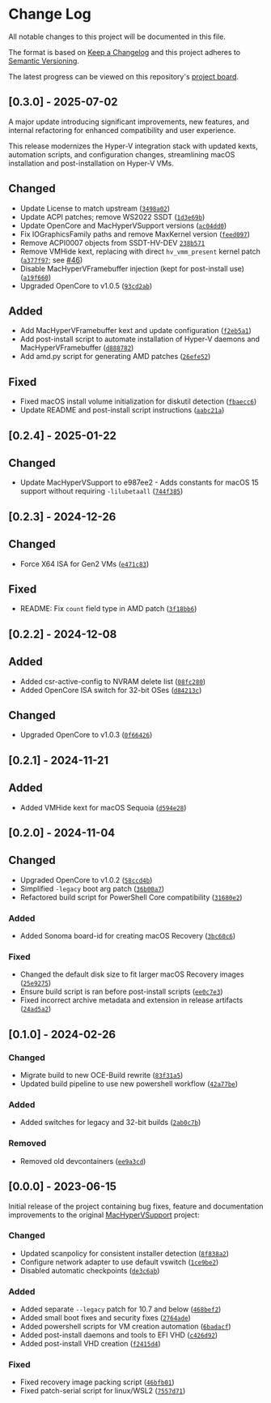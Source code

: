# Change Log
All notable changes to this project will be documented in this file.
 
The format is based on [Keep a Changelog](http://keepachangelog.com/)
and this project adheres to [Semantic Versioning](http://semver.org/).

The latest progress can be viewed on this repository's [project board](#).

## [0.3.0] - 2025-07-02

A major update introducing significant improvements, new features, and internal refactoring for enhanced compatibility and user experience.

This release modernizes the Hyper-V integration stack with updated kexts, automation scripts, and configuration changes, streamlining macOS installation and post-installation on Hyper-V VMs.

## Changed
- Update License to match upstream ([`3498a02`](https://github.com/Qonfused/OSX-Hyper-V/pull/40/commits/3498a023644184ec8086442365b64cf12998212e))
- Update ACPI patches; remove WS2022 SSDT ([`1d3e69b`](https://github.com/Qonfused/OSX-Hyper-V/pull/40/commits/1d3e69bf29af5e50e7350259bacfd2908c815d06))
- Update OpenCore and MacHyperVSupport versions ([`ac04dd0`](https://github.com/Qonfused/OSX-Hyper-V/pull/40/commits/ac04dd034665250b9c3320b3b12aa2988b370a77))
- Fix IOGraphicsFamily paths and remove MaxKernel version ([`feed097`](https://github.com/Qonfused/OSX-Hyper-V/pull/40/commits/feed09783784373528a4ba9e934339eda1c0fe1e))
- Remove ACPI0007 objects from SSDT-HV-DEV [`238b571`](https://github.com/Qonfused/OSX-Hyper-V/pull/40/commits/238b571e16ef857ffa5eaf7a390f16162774f7fa)
- Remove VMHide kext, replacing with direct `hv_vmm_present` kernel patch ([`a377f97`](https://github.com/Qonfused/OSX-Hyper-V/pull/40/commits/a377f977d1c4b48d4630c5c48fa4006474b9196f); see [#46](https://github.com/Qonfused/OSX-Hyper-V/issues/46#issuecomment-2813907377))
- Disable MacHyperVFramebuffer injection (kept for post-install use) ([`a19f660`](https://github.com/Qonfused/OSX-Hyper-V/pull/40/commits/a19f660b95e1e4f397c9b0ccb581496e3cf0b725))
- Upgraded OpenCore to v1.0.5 ([`93cd2ab`](https://github.com/Qonfused/OSX-Hyper-V/commit/93cd2ab3647450be544f0883eb0f70ea0a8a574f))

## Added
- Add MacHyperVFramebuffer kext and update configuration ([`f2eb5a1`](https://github.com/Qonfused/OSX-Hyper-V/pull/40/commits/f2eb5a1b88d3fe802df57e40135049dab2d98351))
- Add post-install script to automate installation of Hyper-V daemons and MacHyperVFramebuffer ([`d888782`](https://github.com/Qonfused/OSX-Hyper-V/pull/40/commits/d888782fbb726e762a80d35609d03ed497bc93b3))
- Add amd.py script for generating AMD patches ([`26efe52`](https://github.com/Qonfused/OSX-Hyper-V/commit/26efe5282b5788f4755bad346103c6577a97ad4c))

## Fixed
- Fixed macOS install volume initialization for diskutil detection ([`fbaecc6`](https://github.com/Qonfused/OSX-Hyper-V/commit/fbaecc635db26ce3ee63bff3ca543abd29ff6bcb))
- Update README and post-install script instructions ([`aabc21a`](https://github.com/Qonfused/OSX-Hyper-V/pull/40/commits/aabc21a61cc1d098eea4b5becf277f6f35ed06f4))

## [0.2.4] - 2025-01-22

## Changed
- Update MacHyperVSupport to e987ee2 - Adds constants for macOS 15 support without requiring `-lilubetaall` ([`744f385`](https://github.com/Qonfused/OSX-Hyper-V/commit/744f3850f0e41e2c7ca24f5f183af230e3215dac))

## [0.2.3] - 2024-12-26

## Changed
- Force X64 ISA for Gen2 VMs ([`e471c83`](https://github.com/Qonfused/OSX-Hyper-V/commit/e471c834bde52f10362898b5ce9319fd6b50e4e3))

## Fixed
- README: Fix `count` field type in AMD patch ([`3f18bb6`](https://github.com/Qonfused/OSX-Hyper-V/commit/3f18bb62974b48426ec27d6e05f8a53c996f0580))

## [0.2.2] - 2024-12-08

## Added
- Added csr-active-config to NVRAM delete list ([`08fc280`](https://github.com/Qonfused/OSX-Hyper-V/commit/08fc28037db79ad947983d108787aa765c545298))
- Added OpenCore ISA switch for 32-bit OSes ([`d84213c`](https://github.com/Qonfused/OSX-Hyper-V/commit/d84213c58480bd2f75150f1a094203f2e7513c0a))

## Changed
- Upgraded OpenCore to v1.0.3 ([`0f66426`](https://github.com/Qonfused/OSX-Hyper-V/commit/0f664268253389eb70388cd5ed229c8e42e3db97))

## [0.2.1] - 2024-11-21

## Added
- Added VMHide kext for macOS Sequoia ([`d594e28`](https://github.com/Qonfused/OSX-Hyper-V/commit/d594e28e791a432a84ad665f674fa1b576fb132b))

## [0.2.0] - 2024-11-04

## Changed
- Upgraded OpenCore to v1.0.2 ([`58ccd4b`](https://github.com/Qonfused/OSX-Hyper-V/commit/58ccd4b6e1c6492fab0d704d4b2bf24b834e56f7))
- Simplified `-legacy` boot arg patch ([`36b00a7`](https://github.com/Qonfused/OSX-Hyper-V/commit/36b00a73eaf1bee4ab42b07c70f1900e7500db10))
- Refactored build script for PowerShell Core compatibility ([`31680e2`](https://github.com/Qonfused/OSX-Hyper-V/commit/31680e2a762059555ae85407db450f625cf5d939))

### Added
- Added Sonoma board-id for creating macOS Recovery ([`3bc60c6`](https://github.com/Qonfused/OSX-Hyper-V/commit/3bc60c6a2d7b5b17603123b0565d795870dfa089))

### Fixed
- Changed the default disk size to fit larger macOS Recovery images ([`25e9275`](https://github.com/Qonfused/OSX-Hyper-V/commit/25e92751264f71671e4c1287744a211d87b49482))
- Ensure build script is ran before post-install scripts ([`ee0c7e3`](https://github.com/Qonfused/OSX-Hyper-V/commit/ee0c7e3760e9b0c191fbae5fff124ef78afba0cf))
- Fixed incorrect archive metadata and extension in release artifacts ([`24ad5a2`](https://github.com/Qonfused/OSX-Hyper-V/commit/24ad5a2decd27c34ea906e23ec465e685eee756f))

## [0.1.0] - 2024-02-26

### Changed
- Migrate build to new OCE-Build rewrite ([`83f31a5`](https://github.com/Qonfused/OSX-Hyper-V/pull/4/commits/83f31a53f26d0d3451ffc9215564bc8e156cb8cb))
- Updated build pipeline to use new powershell workflow ([`42a77be`](https://github.com/Qonfused/OSX-Hyper-V/pull/4/commits/42a77be235c4bccccf6664708b5547bd68008147))

### Added
- Added switches for legacy and 32-bit builds ([`2ab0c7b`](https://github.com/Qonfused/OSX-Hyper-V/pull/4/commits/2ab0c7b2b214886be6c2cc6da0595e4ff1e08b2a))

### Removed
- Removed old devcontainers ([`ee9a3cd`](https://github.com/Qonfused/OSX-Hyper-V/pull/4/commits/ee9a3cdcae8bf1322502705bc39f43429db2da13))

## [0.0.0] - 2023-06-15

Initial release of the project containing bug fixes, feature and documentation improvements to the original [MacHyperVSupport](https://github.com/acidanthera/MacHyperVSupport) project:

### Changed
- Updated scanpolicy for consistent installer detection ([`8f838a2`](https://github.com/Qonfused/OSX-Hyper-V/commit/8f838a2342af58ccc568ac590f850df6771c6eb9))
- Configure network adapter to use default vswitch ([`1ce9be2`](https://github.com/Qonfused/OSX-Hyper-V/commit/1ce9be20a0e7f2a1a7980b5c9f80003bf228c9b9))
- Disabled automatic checkpoints ([`de3c6ab`](https://github.com/Qonfused/OSX-Hyper-V/commit/de3c6ab29b2b9903c1e2281f6b1d8a6fe98373a8))

### Added
- Added separate `--legacy` patch for 10.7 and below ([`468bef2`](https://github.com/Qonfused/OSX-Hyper-V/commit/468bef2c552e661982de3c7cb8091a1ddd9fd495))
- Added small boot fixes and security fixes ([`2764ade`](https://github.com/Qonfused/OSX-Hyper-V/commit/2764ade116b944e8b8ace6dbf183609356d8c02e))
- Added powershell scripts for VM creation automation ([`6badacf`](https://github.com/Qonfused/OSX-Hyper-V/commit/6badacfccf32c3a818fe5ea61eddbad04c8d9738))
- Added post-install daemons and tools to EFI VHD ([`c426d92`](https://github.com/Qonfused/OSX-Hyper-V/commit/c426d928ba7d2afe4bee16b8c56244668d9fec2b))
- Added post-install VHD creation ([`f2415d4`](https://github.com/Qonfused/OSX-Hyper-V/commit/f2415d41160f79d66591fe4dda1532aa92b6c9c0))

### Fixed
- Fixed recovery image packing script ([`46bfb01`](https://github.com/Qonfused/OSX-Hyper-V/commit/46bfb01c4c38abc0a75f3d5ae410184538754c6a))
- Fixed patch-serial script for linux/WSL2 ([`7557d71`](https://github.com/Qonfused/OSX-Hyper-V/commit/7557d713a5a0551ccd5ac0c40fc0356a1cac1dc5))
